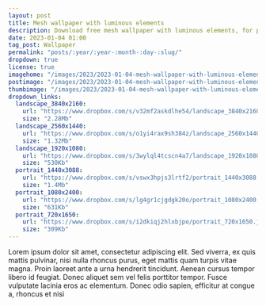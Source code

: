 ```yaml
---
layout: post
title: Mesh wallpaper with luminous elements
description: Download free mesh wallpaper with luminous elements, for popular screen resolutions, aesthetic backgrounds, 4k, 2k, FHD and modern mobile smartphones
date: 2023-01-04 01:00 
tag_post: Wallpaper
permalink: "posts/:year/:year-:month-:day-:slug/"
dropdown: true
license: true
imagehome: "/images/2023/2023-01-04-mesh-wallpaper-with-luminous-elements/imagehome.jpg"
postimage: "/images/2023/2023-01-04-mesh-wallpaper-with-luminous-elements/post-image.jpg"
thumbimage: "/images/2023/2023-01-04-mesh-wallpaper-with-luminous-elements/post-thumb.jpg"
dropdown_links:
  landscape_3840x2160:
    url: "https://www.dropbox.com/s/v32mf2askdlhe54/landscape_3840x2160.jpg?dl=1"
    size: "2.28Mb"
  landscape_2560x1440:
    url: "https://www.dropbox.com/s/o1yi4rax9sh384z/landscape_2560x1440.jpg?dl=1"
    size: "1.32Mb"
  landscape_1920x1080:
    url: "https://www.dropbox.com/s/3wylql4tcscn4a7/landscape_1920x1080.jpg?dl=1"
    size: "530Kb"
  portrait_1440x3088:
    url: "https://www.dropbox.com/s/vswx3hpjs3lrtf2/portrait_1440x3088.jpg?dl=1"
    size: "1.4Mb"
  portrait_1080x2400:
    url: "https://www.dropbox.com/s/lg4gr1cjgdgk20o/portrait_1080x2400.jpg?dl=1"
    size: "631Kb"
  portrait_720x1650:
    url: "https://www.dropbox.com/s/i2dkiqj2hlxbjpo/portrait_720x1650.jpg?dl=1"
    size: "309Kb"
---
```

<p>Lorem ipsum dolor sit amet, consectetur adipiscing elit. Sed viverra, ex quis mattis pulvinar, nisi nulla rhoncus purus, eget mattis quam turpis vitae magna. Proin laoreet ante a urna hendrerit tincidunt. Aenean cursus tempor libero id feugiat. Donec aliquet sem vel felis porttitor tempor. Fusce vulputate lacinia eros ac elementum. Donec odio sapien, efficitur at congue a, rhoncus et nisi</p>